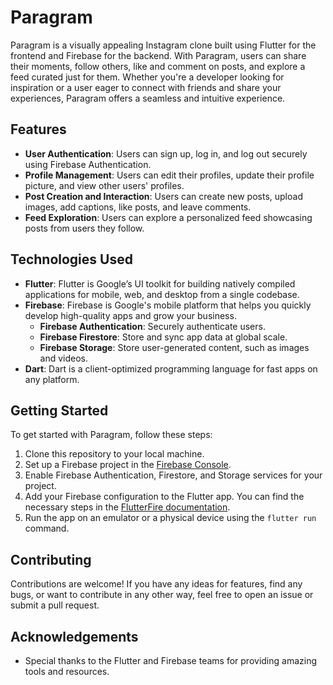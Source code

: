 # Paragram

Paragram is a visually appealing Instagram clone built using Flutter for the frontend and Firebase for the backend. With Paragram, users can share their moments, follow others, like and comment on posts, and explore a feed curated just for them. Whether you're a developer looking for inspiration or a user eager to connect with friends and share your experiences, Paragram offers a seamless and intuitive experience.

## Features

- **User Authentication**: Users can sign up, log in, and log out securely using Firebase Authentication.
- **Profile Management**: Users can edit their profiles, update their profile picture, and view other users' profiles.
- **Post Creation and Interaction**: Users can create new posts, upload images, add captions, like posts, and leave comments.
- **Feed Exploration**: Users can explore a personalized feed showcasing posts from users they follow.

## Technologies Used

- **Flutter**: Flutter is Google’s UI toolkit for building natively compiled applications for mobile, web, and desktop from a single codebase.
- **Firebase**: Firebase is Google's mobile platform that helps you quickly develop high-quality apps and grow your business.
    - **Firebase Authentication**: Securely authenticate users.
    - **Firebase Firestore**: Store and sync app data at global scale.
    - **Firebase Storage**: Store user-generated content, such as images and videos.
- **Dart**: Dart is a client-optimized programming language for fast apps on any platform.

## Getting Started

To get started with Paragram, follow these steps:

1. Clone this repository to your local machine.
2. Set up a Firebase project in the [Firebase Console](https://console.firebase.google.com/).
3. Enable Firebase Authentication, Firestore, and Storage services for your project.
4. Add your Firebase configuration to the Flutter app. You can find the necessary steps in the [FlutterFire documentation](https://firebase.flutter.dev/docs/overview).
5. Run the app on an emulator or a physical device using the `flutter run` command.

## Contributing

Contributions are welcome! If you have any ideas for features, find any bugs, or want to contribute in any other way, feel free to open an issue or submit a pull request.

## Acknowledgements

- Special thanks to the Flutter and Firebase teams for providing amazing tools and resources.
